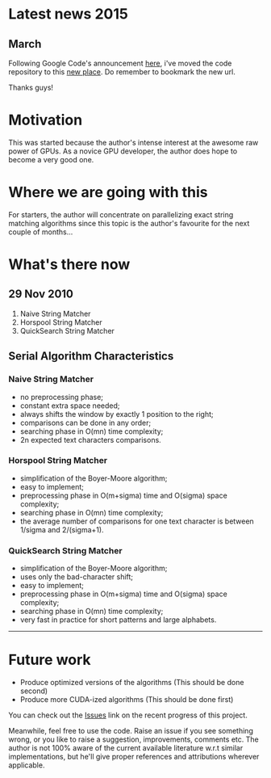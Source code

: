 # Latest news 2015 #
## March ##
Following Google Code's announcement [here](http://google-opensource.blogspot.sg/2015/03/farewell-to-google-code.html), i've moved the code repository to this [new place](http://google-opensource.blogspot.sg/2015/03/farewell-to-google-code.html). Do remember to bookmark the new url.

Thanks guys!

# Motivation #
This was started because the author's intense interest at the awesome
raw power of GPUs. As a novice GPU developer, the author does hope to
become a very good one.

# Where we are going with this #
For starters, the author will concentrate on parallelizing exact string
matching algorithms since this topic is the author's favourite for the next
couple of months...

# What's there now #
## 29 Nov 2010 ##
  1. Naive String Matcher
  1. Horspool String Matcher
  1. QuickSearch String Matcher

## Serial Algorithm Characteristics ##
### Naive String Matcher ###
  * no preprocessing phase;
  * constant extra space needed;
  * always shifts the window by exactly 1 position to the right;
  * comparisons can be done in any order;
  * searching phase in O(mn) time complexity;
  * 2n expected text characters comparisons.
### Horspool String Matcher ###
  * simplification of the Boyer-Moore algorithm;
  * easy to implement;
  * preprocessing phase in O(m+sigma) time and O(sigma) space complexity;
  * searching phase in O(mn) time complexity;
  * the average number of comparisons for one text character is between 1/sigma and 2/(sigma+1).
### QuickSearch String Matcher ###
  * simplification of the Boyer-Moore algorithm;
  * uses only the bad-character shift;
  * easy to implement;
  * preprocessing phase in O(m+sigma) time and O(sigma) space complexity;
  * searching phase in O(mn) time complexity;
  * very fast in practice for short patterns and large alphabets.


---


# Future work #
  * Produce optimized versions of the algorithms (This should be done second)
  * Produce more CUDA-ized algorithms (This should be done first)

You can check out the [Issues](http://code.google.com/p/exactstrmatchgpu/issues/list) link on the recent progress of this project.

Meanwhile, feel free to use the code. Raise an issue if you see something wrong,
or you like to raise a suggestion, improvements, comments etc. The author is not
100% aware of the current available literature w.r.t similar implementations, but
he'll give proper references and attributions wherever applicable.
